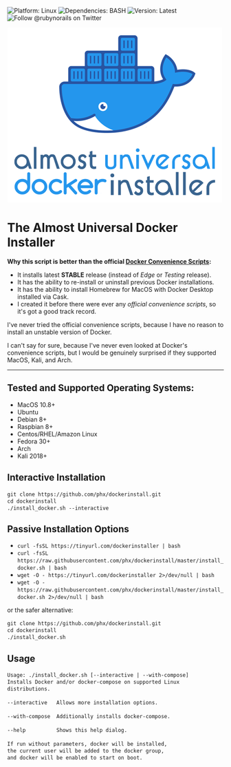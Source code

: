 ![Platform: Linux](https://img.shields.io/badge/platform-Linux%20and%20MacOS-blue)
![Dependencies: BASH](https://img.shields.io/badge/dependencies-BASH-blue)
![Version: Latest](https://img.shields.io/badge/version-latest-green)
![Follow @rubynorails on Twitter](https://img.shields.io/twitter/follow/rubynorails?label=follow&style=social)


![logo](./logo.png?raw=true)


# The Almost Universal Docker Installer

**Why this script is better than the official [Docker Convenience Scripts](https://docs.docker.com/install/linux/docker-ce/centos/#install-using-the-convenience-script):**

- It installs latest **STABLE** release (instead of *Edge* or *Testing* release).
- It has the ability to re-install or uninstall previous Docker installations.
- It has the ability to install Homebrew for MacOS with Docker Desktop installed via Cask.
- I created it before there were ever any *official convenience scripts*, so it's got a good track record.

I've never tried the official convenience scripts, because I have no reason to install an unstable version of Docker.

I can't say for sure, because I've never even looked at Docker's convenience scripts, but I would be genuinely surprised if they supported MacOS, Kali, and Arch.

---

## Tested and Supported Operating Systems:

- MacOS 10.8+
- Ubuntu
- Debian 8+
- Raspbian 8+
- Centos/RHEL/Amazon Linux
- Fedora 30+
- Arch
- Kali 2018+

## Interactive Installation

```
git clone https://github.com/phx/dockerinstall.git
cd dockerinstall
./install_docker.sh --interactive
```

## Passive Installation Options
- `curl -fsSL https://tinyurl.com/dockerinstaller | bash`
- `curl -fsSL https://raw.githubusercontent.com/phx/dockerinstall/master/install_docker.sh | bash`
- `wget -O - https://tinyurl.com/dockerinstaller 2>/dev/null | bash`
- `wget -O - https://raw.githubusercontent.com/phx/dockerinstall/master/install_docker.sh 2>/dev/null | bash`

or the safer alternative:

```
git clone https://github.com/phx/dockerinstall.git
cd dockerinstall
./install_docker.sh
```

## Usage

```
Usage: ./install_docker.sh [--interactive | --with-compose]
Installs Docker and/or docker-compose on supported Linux distributions.

--interactive	Allows more installation options.

--with-compose	Additionally installs docker-compose.

--help	        Shows this help dialog.

If run without parameters, docker will be installed,
the current user will be added to the docker group,
and docker will be enabled to start on boot.
```
